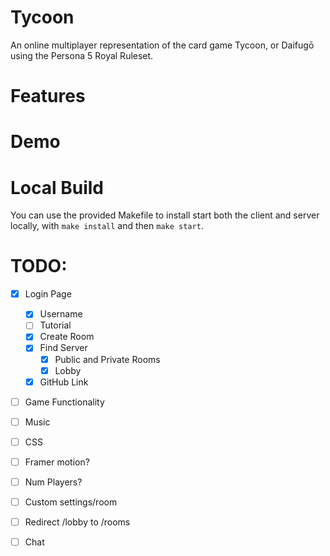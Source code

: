 # Tycoon

An online multiplayer representation of the card game Tycoon, or Daifugō using the Persona 5 Royal Ruleset.

# Features

# Demo

# Local Build

You can use the provided Makefile to install start both the client and server locally, with `make install` and then `make start`.

# TODO:

-   [x] Login Page

    -   [x] Username
    -   [ ] Tutorial
    -   [x] Create Room
    -   [x] Find Server
        -   [x] Public and Private Rooms
        -   [x] Lobby
    -   [x] GitHub Link

-   [ ] Game Functionality
-   [ ] Music
-   [ ] CSS
-   [ ] Framer motion?
-   [ ] Num Players?
-   [ ] Custom settings/room
-   [ ] Redirect /lobby to /rooms
-   [ ] Chat
